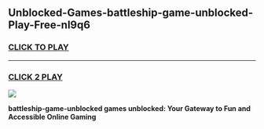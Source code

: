 
## Unblocked-Games-battleship-game-unblocked-Play-Free-nl9q6
<h3>
<a href="https://premium76.site?title=battleship-game-unblocked&ref=09A">CLICK TO PLAY</a></h3>
<hr>

<h3>
<a href="https://premium76.site?title=battleship-game-unblocked&ref=09A">CLICK 2 PLAY</a>
  
</h3>

<a href="https://premium76.site?title=battleship-game-unblocked&ref=09A"><img src="https://clearcache.store/games.png"></a>


**battleship-game-unblocked games unblocked: Your Gateway to Fun and Accessible Online Gaming**
